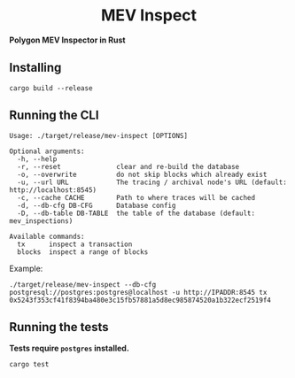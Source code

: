 # <h1 align="center"> MEV Inspect </h1>

**Polygon MEV Inspector in Rust**

## Installing

`cargo build --release`

## Running the CLI

```
Usage: ./target/release/mev-inspect [OPTIONS]

Optional arguments:
  -h, --help
  -r, --reset              clear and re-build the database
  -o, --overwrite          do not skip blocks which already exist
  -u, --url URL            The tracing / archival node's URL (default: http://localhost:8545)
  -c, --cache CACHE        Path to where traces will be cached
  -d, --db-cfg DB-CFG      Database config
  -D, --db-table DB-TABLE  the table of the database (default: mev_inspections)

Available commands:
  tx      inspect a transaction
  blocks  inspect a range of blocks
```
Example:
```
./target/release/mev-inspect --db-cfg postgresql://postgres:postgres@localhost -u http://IPADDR:8545 tx 0x5243f353cf41f8394ba480e3c15fb57881a5d8ec985874520a1b322ecf2519f4
```

## Running the tests

**Tests require `postgres` installed.**

`cargo test`
